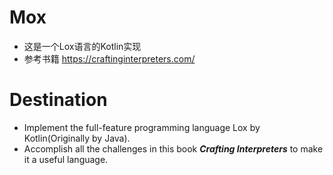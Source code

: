 # Mox
* 这是一个Lox语言的Kotlin实现
* 参考书籍 https://craftinginterpreters.com/

# Destination
* Implement the full-feature programming language Lox by Kotlin(Originally by Java).
* Accomplish all the challenges in this book ***Crafting Interpreters*** to make it a useful language.
